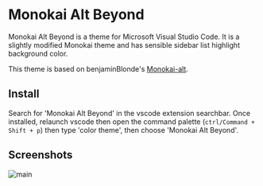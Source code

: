 # Monokai Alt Beyond
Monokai Alt Beyond is a theme for Microsoft Visual Studio Code. It is a slightly modified Monokai theme and has sensible sidebar list highlight background color.

This theme is based on benjaminBlonde's [Monokai-alt](https://github.com/sarcadass/vscode-monokai-alt).

## Install
Search for 'Monokai Alt Beyond' in the vscode extension searchbar. Once installed, relaunch vscode then open the command palette (`ctrl/Command + Shift + p`) then type 'color theme', then choose 'Monokai Alt Beyond'.

## Screenshots

![main](https://github.com/sarcadass/vscode-monokai-alt/raw/master/./screenshots/main.png)